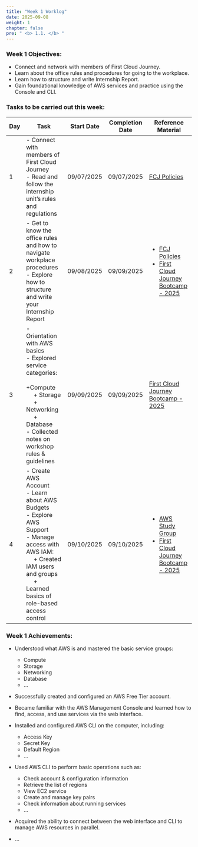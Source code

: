 ```yaml
---
title: "Week 1 Worklog"
date: 2025-09-08
weight: 1
chapter: false
pre: " <b> 1.1. </b> "
---
```



### Week 1 Objectives:

* Connect and network with members of First Cloud Journey.
* Learn about the office rules and procedures for going to the workplace.
* Learn how to structure and write Internship Report.
* Gain foundational knowledge of AWS services and practice using the Console and CLI.

### Tasks to be carried out this week:
| Day | Task                                                                                                                                                                                                                 | Start Date | Completion Date | Reference Material                                                                                                                                                                                                           |
| --- | -------------------------------------------------------------------------------------------------------------------------------------------------------------------------------------------------------------------- | ---------- | --------------- | ---------------------------------------------------------------------------------------------------------------------------------------------------------------------------------------------------------------------------- |
| 1   | - Connect with members of First Cloud Journey <br> - Read and follow the internship unit’s rules and regulations                                                                                                     | 09/07/2025 | 09/07/2025      | <a href="https://policies.fcjuni.com/">FCJ Policies</a>                                                                                                                                                                      |
| 2   | - Get to know the office rules and how to navigate workplace procedures <br> - Explore how to structure and write your Internship Report                                                                             | 09/08/2025 | 09/09/2025      | <ul><li><a href="https://policies.fcjuni.com/">FCJ Policies</a></li><li><a href="https://youtube.com/playlist?list=PLahN4TLWtox2a3vElknwzU_urND8hLn1i&si=WUiw02xGd5n35cao">First Cloud Journey Bootcamp - 2025</a></li></ul> |
| 3   | - Orientation with AWS basics <br> - Explored service categories: <br>&emsp; +Compute <br>&emsp; + Storage <br>&emsp; + Networking <br>&emsp; + Database <br> - Collected notes on workshop rules & guidelines       | 09/09/2025 | 09/09/2025      | <a href="https://youtube.com/playlist?list=PLahN4TLWtox2a3vElknwzU_urND8hLn1i&si=WUiw02xGd5n35cao">First Cloud Journey Bootcamp - 2025</a>                                                                                   |
| 4   | - Create AWS Account <br> - Learn about AWS Budgets <br> - Explore AWS Support <br> - Manage access with AWS IAM: <br>&emsp; + Created IAM users and groups <br>&emsp; + Learned basics of role-based access control | 09/10/2025 | 09/10/2025      | <ul><li><a href="cloudjourney.awsstudygroup.com">AWS Study Group</a></li><li><a href="https://youtube.com/playlist?list=PLahN4TLWtox2a3vElknwzU_urND8hLn1i&si=WUiw02xGd5n35cao">First Cloud Journey Bootcamp - 2025</a></li></ul>                                                                                                                                                                                    |



### Week 1 Achievements:

* Understood what AWS is and mastered the basic service groups: 
  * Compute
  * Storage
  * Networking 
  * Database
  * ...

* Successfully created and configured an AWS Free Tier account.

* Became familiar with the AWS Management Console and learned how to find, access, and use services via the web interface.

* Installed and configured AWS CLI on the computer, including:
  * Access Key
  * Secret Key
  * Default Region
  * ...

* Used AWS CLI to perform basic operations such as:

  * Check account & configuration information
  * Retrieve the list of regions
  * View EC2 service
  * Create and manage key pairs
  * Check information about running services
  * ...

* Acquired the ability to connect between the web interface and CLI to manage AWS resources in parallel.
* ...
